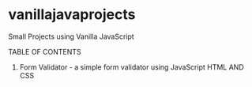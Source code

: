 # vanillajavaprojects
Small Projects using Vanilla JavaScript

TABLE OF CONTENTS
1. Form Validator - a simple form validator using JavaScript HTML AND CSS
